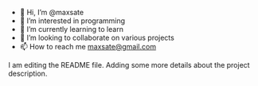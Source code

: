 - 👋 Hi, I’m @maxsate
- 👀 I’m interested in programming
- 🌱 I’m currently learning to learn
- 💞️ I’m looking to collaborate on various projects
- 📫 How to reach me maxsate@gmail.com

<!---
maxsate/maxsate is a ✨ special ✨ repository because its `README.md` (this file) appears on your GitHub profile.
You can click the Preview link to take a look at your changes.
--->
I am editing the README file. Adding some more details about the project description.
